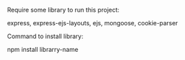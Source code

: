 Require some library to run this project:

express, express-ejs-layouts, ejs, mongoose, cookie-parser

Command to install library:

npm install librarry-name
